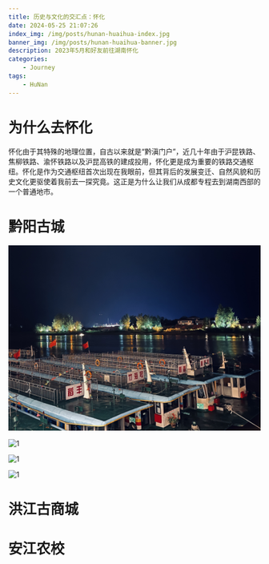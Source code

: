 ```yaml
---
title: 历史与文化的交汇点：怀化
date: 2024-05-25 21:07:26
index_img: /img/posts/hunan-huaihua-index.jpg
banner_img: /img/posts/hunan-huaihua-banner.jpg
description: 2023年5月和好友前往湖南怀化
categories:
    - Journey
tags:
    - HuNan
---
```




# 为什么去怀化
怀化由于其特殊的地理位置，自古以来就是“黔滇门户”，近几十年由于沪昆铁路、焦柳铁路、渝怀铁路以及沪昆高铁的建成投用，怀化更是成为重要的铁路交通枢纽。怀化是作为交通枢纽首次出现在我眼前，但其背后的发展变迁、自然风貌和历史文化更驱使着我前去一探究竟。这正是为什么让我们从成都专程去到湖南西部的一个普通地市。

# 黔阳古城

![1](./hunan-huaihua/01.jpg)

![1](/img/posts/hunan-huaihua-index.jpg)

![1](01.jpg)

![1](https://ts1.cn.mm.bing.net/th/id/R-C.82ece114307f62dc0b8aa2c366b9ef37?rik=GwmaljjvGJ75zg&riu=http%3a%2f%2fimg.pconline.com.cn%2fimages%2fupload%2fupc%2ftx%2fwallpaper%2f1308%2f15%2fc2%2f24494094_1376530595238.jpg&ehk=L%2fNVdWJDsmRvIsmKuuUcvCGnK4DJwpxad4JswscWIN0%3d&risl=&pid=ImgRaw&r=0)

# 洪江古商城

# 安江农校
